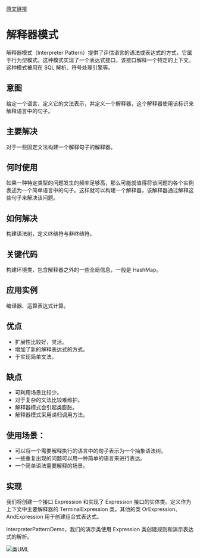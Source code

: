[原文链接](https://www.runoob.com/design-pattern/interpreter-pattern.html)

# 解释器模式

解释器模式（Interpreter Pattern）提供了评估语言的语法或表达式的方式，它属于行为型模式。这种模式实现了一个表达式接口，该接口解释一个特定的上下文。这种模式被用在 SQL 解析、符号处理引擎等。

## 意图

给定一个语言，定义它的文法表示，并定义一个解释器，这个解释器使用该标识来解释语言中的句子。

## 主要解决

对于一些固定文法构建一个解释句子的解释器。

## 何时使用

如果一种特定类型的问题发生的频率足够高，那么可能就值得将该问题的各个实例表述为一个简单语言中的句子。这样就可以构建一个解释器，该解释器通过解释这些句子来解决该问题。

## 如何解决

构建语法树，定义终结符与非终结符。

## 关键代码

构建环境类，包含解释器之外的一些全局信息，一般是 HashMap。

## 应用实例

编译器、运算表达式计算。

## 优点

* 扩展性比较好，灵活。 
* 增加了新的解释表达式的方式。 
* 于实现简单文法。

## 缺点

* 可利用场景比较少。 
* 对于复杂的文法比较难维护。 
* 解释器模式会引起类膨胀。 
* 解释器模式采用递归调用方法。

## 使用场景： 

* 可以将一个需要解释执行的语言中的句子表示为一个抽象语法树。 
* 一些重复出现的问题可以用一种简单的语言来进行表达。 
* 一个简单语法需要解释的场景。

## 实现

我们将创建一个接口 Expression 和实现了 Expression 接口的实体类。定义作为上下文中主要解释器的 TerminalExpression 类。其他的类 OrExpression、AndExpression 用于创建组合式表达式。

InterpreterPatternDemo，我们的演示类使用 Expression 类创建规则和演示表达式的解析。

![类UML](https://www.runoob.com/wp-content/uploads/2014/08/interpreter_pattern_uml_diagram.jpg)
